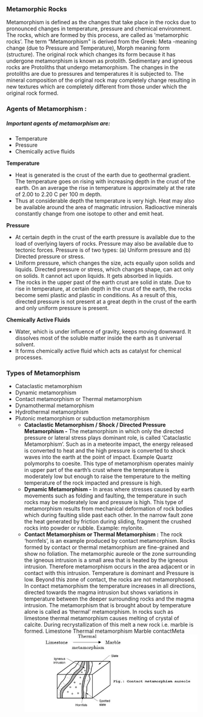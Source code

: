 ### Metamorphic Rocks
Metamorphism is defined as the changes that take place in the rocks due to pronounced changes in temperature, pressure and chemical environment. The 
rocks, which are formed by this process, are called as ‘metamorphic rocks’. The term “Metamorphism" is derived from the Greek:  Meta -meaning change (due to Pressure and Temperature), Morph meaning form (structure). The original rock which changes its form because it has undergone metamorphism is known as protolith. Sedimentary and igneous rocks are Protoliths that undergo metamorphism.
The changes in the protoliths are due to pressures and temperatures it is subjected to. The mineral composition of the original rock may completely change resulting in new textures which are completely different from those under which the original rock formed.
### Agents of Metamorphism :	
##### Important agents of metamorphism are:
- Temperature
- Pressure
- Chemically active fluids 

**Temperature**
- Heat is generated is the crust of the earth due to geothermal gradient. The temperature goes on rising with increasing depth in the crust of the earth. On an average the rise in temperature is approximately at the rate of 2.00 to 2.20 C per 100 m depth. 
- Thus at considerable depth the temperature is very high. Heat may also be available around the area of magmatic intrusion. Radioactive minerals constantly change from one isotope to other and emit heat. 

**Pressure**
- At certain depth in the crust of the earth pressure is available due to the load of overlying layers of rocks. Pressure may also be available due to tectonic forces. Pressure is of two types:
	(a) Uniform pressure and 
	(b) Directed pressure or stress. 
- Uniform pressure, which changes the size, acts equally upon solids and liquids. Directed pressure or stress, which changes shape, can act only on solids. It cannot act upon liquids. It gets absorbed in liquids. 
- The rocks in the upper past of the earth crust are solid in state. Due to rise in temperature, at certain depth in the crust of the earth, the rocks become semi plastic and plastic in conditions. As a result of this, directed pressure is not present at a great depth in the crust of the earth and only uniform pressure is present. 

**Chemically Active Fluids**

- Water, which is under influence of gravity, keeps moving downward. It dissolves most of the soluble matter inside the earth as it universal solvent. 
- It forms chemically active fluid which acts as catalyst for chemical processes. 

### Types of Metamorphism 

- Cataclastic metamorphism		
- Dynamic metamorphism
- Contact metamorphism or Thermal metamorphism 	
- Dynamothermal metamorphism
- Hydrothermal metamorphism
- Plutonic metamorphism or subduction metamorphism
    - **Cataclastic Metamorphism / Shock / Directed Pressure Metamorphism -**
The metamorphism in which only the directed pressure or lateral stress plays dominant role, is called ‘Cataclastic Metamorphism’. Such as in a meteorite impact, the energy released is converted to heat and the high pressure is converted to shock waves into the earth at the point of impact. Example Quartz polymorphs to coesite.
This type of metamorphism operates mainly in upper part of the earth’s crust where the temperature is moderately low but enough to raise the temperature to the melting temperature of the rock impacted and pressure is high. 
    - **Dynamic Metamorphism -**
In areas where stresses caused by earth movements such as folding and faulting, the temperature in such rocks may be moderately low and pressure is high. This type of metamorphism results from mechanical deformation of rock bodies which during faulting slide past each other. In the narrow fault zone the heat generated by friction during sliding, fragment the crushed rocks into powder or rubble. Example: mylonite.
    - **Contact Metamorphism or Thermal Metamorphism :**
 The rock ‘hornfels’, is an example produced by contact metamorphism. Rocks formed by contact or thermal metamorphism are fine-grained and show no foliation. 
The metamorphic aureole or the zone surrounding the igneous intrusion is a small area that is heated by the igneous intrusion. Therefore metamorphism occurs in the area adjacent or in contact with this intrusion. Temperature is dominant and Pressure is low.  Beyond this zone of contact, the rocks are not metamorphosed.  In contact metamorphism the temperature increases in all directions, directed towards the magma intrusion but shows variations in temperature between the deeper surrounding rocks and the magma intrusion. The metamorphism that is brought about by temperature alone is called as ‘thermal’ metamorphism. In rocks such as limestone thermal metamorphism causes melting of crystal of calcite. During recrystallization of this melt a new rock i.e. marble is formed. 
		Limestone	Thermal  metamorphism Marble 
contactMeta
![contactMeta*******************************************************************************](images/contactMeta.JPG)
